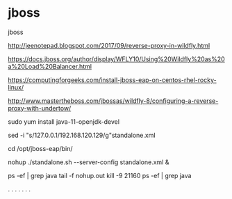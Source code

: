 # jboss
jboss

http://jeenotepad.blogspot.com/2017/09/reverse-proxy-in-wildfly.html

https://docs.jboss.org/author/display/WFLY10/Using%20Wildfly%20as%20a%20Load%20Balancer.html

https://computingforgeeks.com/install-jboss-eap-on-centos-rhel-rocky-linux/

http://www.mastertheboss.com/jbossas/wildfly-8/configuring-a-reverse-proxy-with-undertow/


sudo yum install java-11-openjdk-devel


sed -i "s/127.0.0.1/192.168.120.129/g"standalone.xml

cd /opt/jboss-eap/bin/

nohup ./standalone.sh --server-config standalone.xml &

ps -ef | grep java
tail -f nohup.out
kill -9 21160
ps -ef | grep java

<subsystem xmlns="urn:jboss:domain:undertow:1.1">
   <handlers>
   . . . .
   <reverse-proxy name="myproxy">
    <host name="http://192.168.0.2/myapp-develop"/>
   </reverse-proxy>
   </handlers>
</subsystem>

<host name="default-host" alias="localhost">
    . . .
   <location name="/myapp-stable" handler="myproxy"/>
</host>



